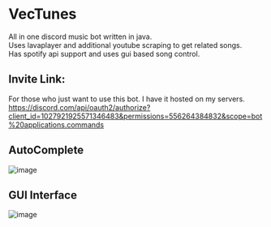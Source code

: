 # VecTunes
All in one discord music bot written in java.  
Uses lavaplayer and additional youtube scraping to get related songs.  
Has spotify api support and uses gui based song control.

## Invite Link:
For those who just want to use this bot. I have it hosted on my servers.  
https://discord.com/api/oauth2/authorize?client_id=1027921925571346483&permissions=556264384832&scope=bot%20applications.commands

## AutoComplete  
![image](https://github.com/MrF1yn/VecTunes/assets/86141373/e6d67d29-65c7-4801-baf8-13992de7d3e3)

## GUI Interface
![image](https://github.com/MrF1yn/VecTunes/assets/86141373/f97259dc-466d-4a58-ab79-b7044ddba7fe)


